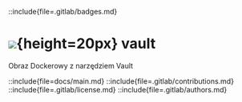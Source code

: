::include{file=.gitlab/badges.md}
# ![](https://gitlab.com/pl.rachuna-net/infrastructure/terraform/iac-gitlab/-/raw/main/images/project/vault.png){height=20px} vault

Obraz Dockerowy z narzędziem Vault

::include{file=docs/main.md}
::include{file=.gitlab/contributions.md}
::include{file=.gitlab/license.md}
::include{file=.gitlab/authors.md}

